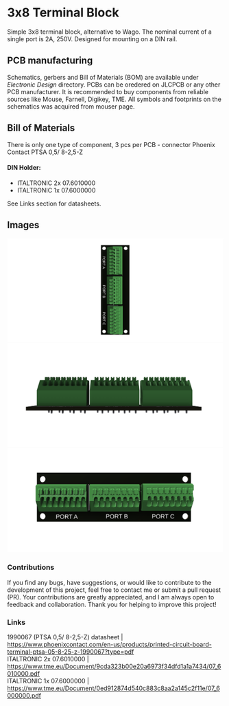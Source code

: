 # 3x8 Terminal Block
Simple 3x8 terminal block, alternative to Wago. The nominal current of a single port is 2A, 250V. Designed for mounting on a DIN rail.

## PCB manufacturing
Schematics, gerbers and Bill of Materials (BOM) are available under *Electronic Design* directory. PCBs can be oredered on JLCPCB or any other PCB manufacturer. It is recommended to buy components from reliable sources like Mouse, Farnell, Digikey, TME. All symbols and footprints on the schematics was acquired from mouser page.

## Bill of Materials
There is only one type of component, 3 pcs per PCB - connector Phoenix Contact PTSA 0,5/ 8-2,5-Z

#### DIN Holder:
* ITALTRONIC 2x 07.6010000  
* ITALTRONIC 1x 07.6000000  

See Links section for datasheets.

## Images
![Top view](https://github.com/TestDuino/3x8_TerminalBlock/blob/main/Images/3X8_TERMINAL_BLOCK_TopView.png)
![Left side view](https://github.com/TestDuino/3x8_TerminalBlock/blob/main/Images/3X8_TERMINAL_BLOCK_LeftSide.png)
![Front side view](https://github.com/TestDuino/3x8_TerminalBlock/blob/main/Images/3X8_TERMINAL_BLOCK_Front.png)

### Contributions
If you find any bugs, have suggestions, or would like to contribute to the development of this project, feel free to contact me or submit a pull request (PR). Your contributions are greatly appreciated, and I am always open to feedback and collaboration. Thank you for helping to improve this project!

### Links
1990067 (PTSA 0,5/ 8-2,5-Z) datasheet | https://www.phoenixcontact.com/en-us/products/printed-circuit-board-terminal-ptsa-05-8-25-z-1990067?type=pdf  
ITALTRONIC 2x 07.6010000 | https://www.tme.eu/Document/9cda323b00e20a6973f34dfd1a1a7434/07_6010000.pdf  
ITALTRONIC 1x 07.6000000 | https://www.tme.eu/Document/0ed912874d540c883c8aa2a145c2f11e/07_6000000.pdf